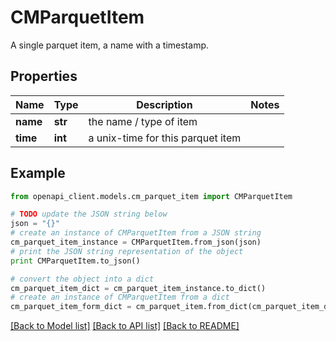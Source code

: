 # CMParquetItem

A single parquet item, a name with a timestamp.

## Properties
Name | Type | Description | Notes
------------ | ------------- | ------------- | -------------
**name** | **str** | the name / type of item | 
**time** | **int** | a unix-time for this parquet item | 

## Example

```python
from openapi_client.models.cm_parquet_item import CMParquetItem

# TODO update the JSON string below
json = "{}"
# create an instance of CMParquetItem from a JSON string
cm_parquet_item_instance = CMParquetItem.from_json(json)
# print the JSON string representation of the object
print CMParquetItem.to_json()

# convert the object into a dict
cm_parquet_item_dict = cm_parquet_item_instance.to_dict()
# create an instance of CMParquetItem from a dict
cm_parquet_item_form_dict = cm_parquet_item.from_dict(cm_parquet_item_dict)
```
[[Back to Model list]](../README.md#documentation-for-models) [[Back to API list]](../README.md#documentation-for-api-endpoints) [[Back to README]](../README.md)


